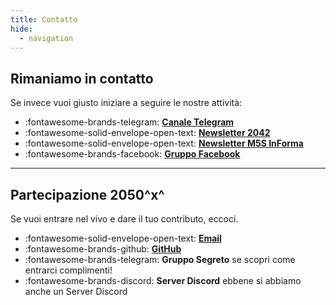 ```yaml
---
title: Contatto
hide:
  - navigation
---
```

## Rimaniamo in contatto
Se invece vuoi giusto iniziare a seguire le nostre attività:

<div class="grid cards" markdown>

- :fontawesome-brands-telegram: **[Canale Telegram](https://t.me/org2050x)**
- :fontawesome-solid-envelope-open-text: **[Newsletter 2042](https://2042.substack.com)**
- :fontawesome-solid-envelope-open-text: **[Newsletter M5S InForma](https://m5sinforma.substack.com)**
- :fontawesome-brands-facebook: **[Gruppo Facebook](https://www.facebook.com/groups/2050x)**

</div>

---

## Partecipazione 2050^x^
Se vuoi entrare nel vivo e dare il tuo contributo, eccoci.

<div class="grid cards" markdown>

- :fontawesome-solid-envelope-open-text: **[Email](mailto:stefano.cecere@gmail.com)**  
- :fontawesome-brands-github: **[GitHub](https://github.com/2050x)**  
- :fontawesome-brands-telegram: **Gruppo Segreto**  se scopri come entrarci complimenti!
- :fontawesome-brands-discord: **Server Discord**  ebbene si abbiamo anche un Server Discord

</div>
